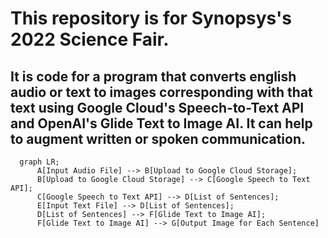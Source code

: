 # This repository is for Synopsys's 2022 Science Fair.

## It is code for a program that converts english audio or text to images corresponding with that text using Google Cloud's Speech-to-Text API and OpenAI's Glide Text to Image AI. It can help to augment written or spoken communication.

```mermaid
  graph LR;
      A[Input Audio File] --> B[Upload to Google Cloud Storage];
      B[Upload to Google Cloud Storage] --> C[Google Speech to Text API];
      C[Google Speech to Text API] --> D[List of Sentences];
      E[Input Text File] --> D[List of Sentences];
      D[List of Sentences] --> F[Glide Text to Image AI];
      F[Glide Text to Image AI] --> G[Output Image for Each Sentence]
```
